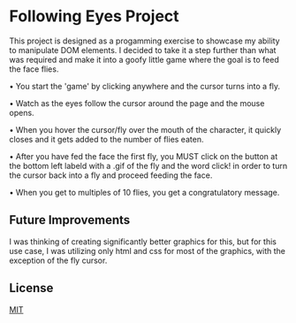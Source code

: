 
# Following Eyes Project

This project is designed as a progamming exercise to showcase my ability to manipulate DOM elements.  I decided to take it a step further than what was required and make it into a goofy little game where the goal is to feed the face flies.  

• You start the 'game' by clicking anywhere and the cursor turns into a fly. 

• Watch as the eyes follow the cursor around the page and the mouse opens.

• When you hover the cursor/fly over the mouth of the character, it quickly closes and it gets added to the number of flies eaten.

• After you have fed the face the first fly, you MUST click on the button at the bottom left labeld with a .gif of the fly and the word click! in order to turn the cursor back into a fly and proceed feeding the face.

• When you get to multiples of 10 flies, you get a congratulatory message.

## Future Improvements

I was thinking of creating significantly better graphics for this, but for this use case, I was utilizing only html and css for most of the graphics, with the exception of the fly cursor.


## License

[MIT](https://choosealicense.com/licenses/mit/)

